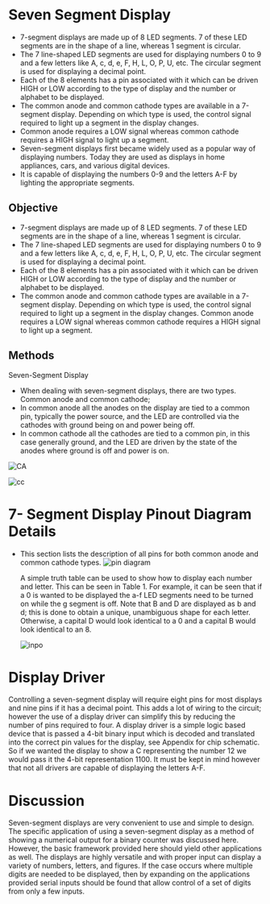 # Seven Segment Display

- 7-segment displays are made up of 8 LED segments. 7 of these LED segments are in the shape of a line, whereas 1 segment is circular.
- The 7 line-shaped LED segments are used for displaying numbers 0 to 9 and a few letters like A, c, d, e, F, H, L, O, P, U, etc. The circular segment is used for         displaying a decimal point.
- Each of the 8 elements has a pin associated with it which can be driven HIGH or LOW according to the type of display and the number or alphabet to be displayed.
- The common anode and common cathode types are available in a 7-segment display. Depending on which type is used, the control signal required to light up a segment in     the display changes. 
- Common anode requires a LOW signal whereas common cathode requires a HIGH signal to light up a segment.
- Seven-segment displays first became widely used as a popular way of displaying numbers. Today they are used as displays in home appliances, cars, and various digital     devices.
- It is capable of displaying the numbers 0-9 and the letters A-F by lighting the appropriate segments.

## Objective
 - 7-segment displays are made up of 8 LED segments. 7 of these LED segments are in the shape of a line, whereas 1 segment is circular.
 - The 7 line-shaped LED segments are used for displaying numbers 0 to 9 and a few letters like A, c, d, e, F, H, L, O, P, U, etc. The circular      segment is used for displaying a decimal point.
 - Each of the 8 elements has a pin associated with it which can be driven HIGH or LOW according to the type of display and the number or alphabet    to be displayed.
 - The common anode and common cathode types are available in a 7-segment display. Depending on which type is used, the control signal required to    light up a segment in    the display changes. Common anode requires a LOW signal whereas common cathode requires a HIGH signal to light up a      segment.

## Methods
  Seven-Segment Display
  - When dealing with seven-segment displays, there are two types. Common anode and common cathode; 
  - In common anode all the anodes on the display are tied to a common pin, typically the power source, and the LED are controlled via the             cathodes with ground being on     and power being off.
  - In common cathode all the cathodes are tied to a common pin, in this case generally ground, and the LED are driven by the state of the anodes      where ground is off and power is on. 
 
  ![CA](https://user-images.githubusercontent.com/101447131/164504368-8bb93fef-9ec7-4203-8eec-278a26a337a0.jpg)

  ![cc](https://user-images.githubusercontent.com/101447131/164504410-fc7b9787-7796-4bc6-badd-188e545654c5.jpg)
  
  # 7- Segment Display Pinout Diagram Details
 - This section lists the description of all pins for both common anode and common cathode types.
     ![pin diagram](https://user-images.githubusercontent.com/101447131/164520155-a65f1c6e-a303-4f41-8122-74d2128f7cb1.jpg)
     
   A simple truth table can be used to show how to display each number and letter. This can be
   seen in Table 1. For example, it can be seen that if a 0 is wanted to be displayed the a-f LED
   segments need to be turned on while the g segment is off. Note that B and D are displayed as b
   and d; this is done to obtain a unique, unambiguous shape for each letter. Otherwise, a capital D
   would look identical to a 0 and a capital B would look identical to an 8.
   
   ![inpo](https://user-images.githubusercontent.com/101447131/164529057-70858223-bccb-476f-b0b1-06bff8d8c7fb.png)

  
  # Display Driver
  Controlling a seven-segment display will require eight pins for most displays and nine pins if it has a decimal point. This adds a lot of wiring to the circuit;       however the use of a display driver can simplify this by reducing the number of pins required to four. A display driver is a simple logic based device that is passed   a 4-bit binary input which is decoded and translated into the correct pin values for the display, see Appendix for chip schematic. So if we wanted the display
  to show a C representing the number 12 we would pass it the 4-bit representation 1100. It must be kept in mind however that not all drivers are capable of displaying   the letters A-F. 
  
 # Discussion
  Seven-segment displays are very convenient to use and simple to design. The specific application of using a seven-segment display as a method of showing a numerical   output for a binary counter was discussed here. However, the basic framework provided here should yield other applications as well. The displays are highly versatile   and with proper input can display a variety of numbers, letters, and figures. If the case occurs where multiple digits are needed to be displayed, then by expanding   on the applications provided serial inputs should be found that allow control of a set of digits from only a few inputs. 
